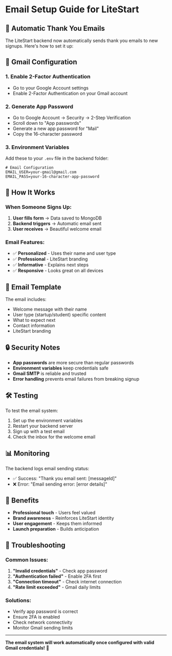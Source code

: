 # Email Setup Guide for LiteStart

## 📧 Automatic Thank You Emails

The LiteStart backend now automatically sends thank you emails to new signups. Here's how to set it up:

## 🔧 Gmail Configuration

### 1. Enable 2-Factor Authentication
- Go to your Google Account settings
- Enable 2-Factor Authentication on your Gmail account

### 2. Generate App Password
- Go to Google Account → Security → 2-Step Verification
- Scroll down to "App passwords"
- Generate a new app password for "Mail"
- Copy the 16-character password

### 3. Environment Variables
Add these to your `.env` file in the backend folder:

```env
# Email Configuration
EMAIL_USER=your-gmail@gmail.com
EMAIL_PASS=your-16-character-app-password
```

## 🚀 How It Works

### When Someone Signs Up:
1. **User fills form** → Data saved to MongoDB
2. **Backend triggers** → Automatic email sent
3. **User receives** → Beautiful welcome email

### Email Features:
- ✅ **Personalized** - Uses their name and user type
- ✅ **Professional** - LiteStart branding
- ✅ **Informative** - Explains next steps
- ✅ **Responsive** - Looks great on all devices

## 📧 Email Template

The email includes:
- Welcome message with their name
- User type (startup/student) specific content
- What to expect next
- Contact information
- LiteStart branding

## 🔒 Security Notes

- **App passwords** are more secure than regular passwords
- **Environment variables** keep credentials safe
- **Gmail SMTP** is reliable and trusted
- **Error handling** prevents email failures from breaking signup

## 🛠️ Testing

To test the email system:
1. Set up the environment variables
2. Restart your backend server
3. Sign up with a test email
4. Check the inbox for the welcome email

## 📊 Monitoring

The backend logs email sending status:
- ✅ Success: "Thank you email sent: [messageId]"
- ❌ Error: "Email sending error: [error details]"

## 🎯 Benefits

- **Professional touch** - Users feel valued
- **Brand awareness** - Reinforces LiteStart identity
- **User engagement** - Keeps them informed
- **Launch preparation** - Builds anticipation

## 🔧 Troubleshooting

### Common Issues:
1. **"Invalid credentials"** - Check app password
2. **"Authentication failed"** - Enable 2FA first
3. **"Connection timeout"** - Check internet connection
4. **"Rate limit exceeded"** - Gmail daily limits

### Solutions:
- Verify app password is correct
- Ensure 2FA is enabled
- Check network connectivity
- Monitor Gmail sending limits

---

**The email system will work automatically once configured with valid Gmail credentials!** 🎉 